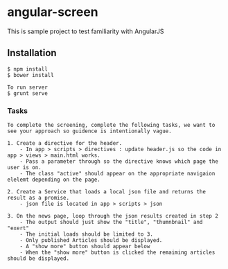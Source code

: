 # angular-screen

This is sample project to test familiarity with AngularJS

## Installation

	$ npm install
	$ bower install

	To run server
	$ grunt serve


### Tasks
	To complete the screening, complete the following tasks, we want to see your approach so guidence is intentionally vague.

	1. Create a directive for the header.
		- In app > scripts > directives : update header.js so the code in app > views > main.html works.
		- Pass a parameter through so the directive knows which page the user is on.
		- The class "active" should appear on the appropriate navigaion elelemt depending on the page.

	2. Create a Service that loads a local json file and returns the result as a promise.
		- json file is located in app > scripts > json

	3. On the news page, loop through the json results created in step 2
		- The output should just show the "title", "thumnbnail" and "exert"
		- The initial loads should be limited to 3.
		- Only published Articles should be displayed.
		- A "show more" button should appear below
		- When the "show more" button is clicked the remaiming articles should be displayed.

